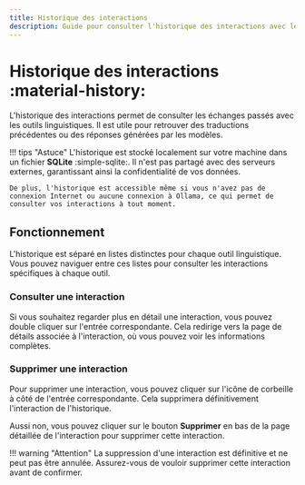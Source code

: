 ```yaml
---
title: Historique des interactions
description: Guide pour consulter l'historique des interactions avec les outils linguistiques.
---
```


# Historique des interactions :material-history:

L'historique des interactions permet de consulter les échanges passés avec les outils linguistiques. Il est utile pour retrouver des traductions précédentes ou des réponses générées par les modèles.

!!! tips "Astuce"
    L'historique est stocké localement sur votre machine dans un fichier **SQLite** :simple-sqlite:. Il n'est pas partagé avec des serveurs externes, garantissant ainsi la confidentialité de vos données.

    De plus, l'historique est accessible même si vous n'avez pas de connexion Internet ou aucune connexion à Ollama, ce qui permet de consulter vos interactions à tout moment.

## Fonctionnement

L'historique est séparé en listes distinctes pour chaque outil linguistique. Vous pouvez naviguer entre ces listes pour consulter les interactions spécifiques à chaque outil.

### Consulter une interaction

Si vous souhaitez regarder plus en détail une interaction, vous pouvez double cliquer sur l'entrée correspondante. Cela redirige vers la page de détails associée à l'interaction, où vous pouvez voir les informations complètes.

### Supprimer une interaction

Pour supprimer une interaction, vous pouvez cliquer sur l'icône de corbeille à côté de l'entrée correspondante. Cela supprimera définitivement l'interaction de l'historique.

Aussi non, vous pouvez cliquer sur le bouton **Supprimer** en bas de la page détaillée de l'interaction pour supprimer cette interaction.

!!! warning "Attention"
    La suppression d'une interaction est définitive et ne peut pas être annulée. Assurez-vous de vouloir supprimer cette interaction avant de confirmer.
